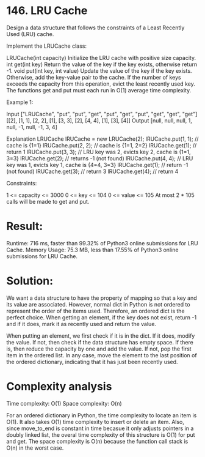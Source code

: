 # 146. LRU Cache

Design a data structure that follows the constraints of a Least Recently Used (LRU) cache.

Implement the LRUCache class:

LRUCache(int capacity) Initialize the LRU cache with positive size capacity.
int get(int key) Return the value of the key if the key exists, otherwise return -1.
void put(int key, int value) Update the value of the key if the key exists. Otherwise, add the key-value pair to the cache. If the number of keys exceeds the capacity from this operation, evict the least recently used key.
The functions get and put must each run in O(1) average time complexity.

Example 1:

Input
["LRUCache", "put", "put", "get", "put", "get", "put", "get", "get", "get"]
[[2], [1, 1], [2, 2], [1], [3, 3], [2], [4, 4], [1], [3], [4]]
Output
[null, null, null, 1, null, -1, null, -1, 3, 4]

Explanation
LRUCache lRUCache = new LRUCache(2);
lRUCache.put(1, 1); // cache is {1=1}
lRUCache.put(2, 2); // cache is {1=1, 2=2}
lRUCache.get(1); // return 1
lRUCache.put(3, 3); // LRU key was 2, evicts key 2, cache is {1=1, 3=3}
lRUCache.get(2); // returns -1 (not found)
lRUCache.put(4, 4); // LRU key was 1, evicts key 1, cache is {4=4, 3=3}
lRUCache.get(1); // return -1 (not found)
lRUCache.get(3); // return 3
lRUCache.get(4); // return 4

Constraints:

1 <= capacity <= 3000
0 <= key <= 104
0 <= value <= 105
At most 2 \* 105 calls will be made to get and put.

# Result:

Runtime: 716 ms, faster than 99.32% of Python3 online submissions for LRU Cache.
Memory Usage: 75.3 MB, less than 17.55% of Python3 online submissions for LRU Cache.

# Solution:

We want a data structure to have the property of mapping so that a key and its value are associated. However, normal dict in Python is not ordered to represent the order of the items used. Therefore, an ordered dict is the perfect choice. When getting an element, if the key does not exist, return -1 and if it does, mark it as recently used and return the value.

When putting an element, we first check if it is in the dict. If it does, modify the value. If not, then check if the data structure has empty space. If there is, then reduce the capacity by one and add the value. If not, pop the first item in the ordered list. In any case, move the element to the last position of the ordered dictionary, indicating that it has just been recently used.

# Complexity analysis

Time complexity: O(1)
Space complexity: O(n)

For an ordered dictionary in Python, the time complexity to locate an item is O(1). It also takes O(1) time complexity to insert or delete an item. Also, since move_to_end is constant in time becasue it only adjusts pointers in a doubly linked list, the overal time complexity of this structure is O(1) for put and get.
The space complexity is O(n) because the function call stack is O(n) in the worst case.
